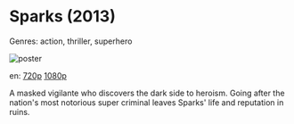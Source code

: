 # Sparks (2013)

Genres: action, thriller, superhero

![poster](http://image.tmdb.org/t/p/w500/eNlwlxXRjTUMcSQouLDfBPqPpK6.jpg)

en:
  [720p](magnet:?xt=urn:btih:852A77B9A4E3A3C4A5B3ABF1BFC47FB7E5035095&tr=udp://glotorrents.pw:6969/announce&tr=udp://tracker.opentrackr.org:1337/announce&tr=udp://torrent.gresille.org:80/announce&tr=udp://tracker.openbittorrent.com:80&tr=udp://tracker.coppersurfer.tk:6969&tr=udp://tracker.leechers-paradise.org:6969&tr=udp://p4p.arenabg.ch:1337&tr=udp://tracker.internetwarriors.net:1337)
  [1080p](magnet:?xt=urn:btih:0D5573F72DD7AC3C52B7276FB176572DEE95C518&tr=udp://glotorrents.pw:6969/announce&tr=udp://tracker.opentrackr.org:1337/announce&tr=udp://torrent.gresille.org:80/announce&tr=udp://tracker.openbittorrent.com:80&tr=udp://tracker.coppersurfer.tk:6969&tr=udp://tracker.leechers-paradise.org:6969&tr=udp://p4p.arenabg.ch:1337&tr=udp://tracker.internetwarriors.net:1337)
  


A masked vigilante who discovers the dark side to heroism. Going after the nation's most notorious super criminal leaves Sparks' life and reputation in ruins.